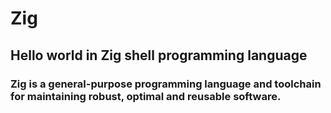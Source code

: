 # Zig
## Hello world in Zig shell programming language

### Zig is a general-purpose programming language and toolchain for maintaining robust, optimal and reusable software.